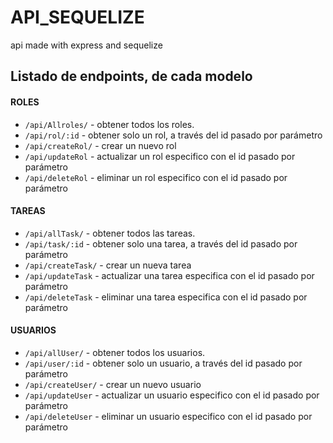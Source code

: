 # API_SEQUELIZE
api made with express and sequelize

##  Listado de endpoints, de cada modelo
#### ROLES

- `/api/Allroles/` - obtener todos los roles.   
- `/api/rol/:id` - obtener solo un rol, a través del id pasado por parámetro
- `/api/createRol/` - crear un nuevo rol
- `/api/updateRol` - actualizar un rol especifico con el id pasado por parámetro
- `/api/deleteRol` - eliminar un rol especifico con el id pasado por parámetro
  

#### TAREAS
- `/api/allTask/` - obtener todos las tareas.   
- `/api/task/:id` - obtener solo una tarea, a través del id pasado por parámetro
- `/api/createTask/` - crear un nueva tarea
- `/api/updateTask` - actualizar una tarea especifica con el id pasado por parámetro
- `/api/deleteTask` - eliminar una tarea especifica con el id pasado por parámetro

#### USUARIOS
- `/api/allUser/` - obtener todos los usuarios.   
- `/api/user/:id` - obtener solo un usuario, a través del id pasado por parámetro
- `/api/createUser/` - crear un nuevo usuario
- `/api/updateUser` - actualizar un usuario especifico con el id pasado por parámetro
- `/api/deleteUser` - eliminar un usuario especifico con el id pasado por parámetro

